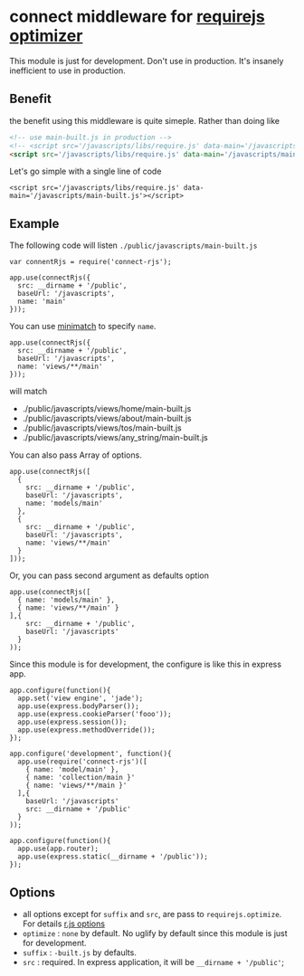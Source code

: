 # connect middleware for [requirejs optimizer](https://github.com/jrburke/r.js)

This module is just for development. Don't use in production. It's insanely inefficient to use in production.

## Benefit

the benefit using this middleware is quite simeple. Rather than doing like

```html
<!-- use main-built.js in production -->
<!-- <script src='/javascripts/libs/require.js' data-main='/javascripts/main-built.js'></script> -->
<script src='/javascripts/libs/require.js' data-main='/javascripts/main.js'></script>
```

Let's go simple with a single line of code

`<script src='/javascripts/libs/require.js' data-main='/javascripts/main-built.js'></script>`

## Example

The following code will listen `./public/javascripts/main-built.js`

    var connentRjs = require('connect-rjs');

    app.use(connectRjs({
      src: __dirname + '/public',
      baseUrl: '/javascripts',
      name: 'main'
    }));

You can use [minimatch](https://github.com/isaacs/minimatch) to specify `name`.

    app.use(connectRjs({
      src: __dirname + '/public',
      baseUrl: '/javascripts',
      name: 'views/**/main'
    }));

will match

* ./public/javascripts/views/home/main-built.js
* ./public/javascripts/views/about/main-built.js
* ./public/javascripts/views/tos/main-built.js
* ./public/javascripts/views/any_string/main-built.js

You can also pass Array of options.

    app.use(connectRjs([
      {
        src: __dirname + '/public',
        baseUrl: '/javascripts',
        name: 'models/main'
      },
      {
        src: __dirname + '/public',
        baseUrl: '/javascripts',
        name: 'views/**/main'
      }
    ]));

Or, you can pass second argument as defaults option

    app.use(connectRjs([
      { name: 'models/main' },
      { name: 'views/**/main' }
    ],{
        src: __dirname + '/public',
        baseUrl: '/javascripts'
      }
    ));

Since this module is for development, the configure is like this in express app.

    app.configure(function(){
      app.set('view engine', 'jade');
      app.use(express.bodyParser());
      app.use(express.cookieParser('fooo'));
      app.use(express.session());
      app.use(express.methodOverride());
    });
    
    app.configure('development', function(){
      app.use(require('connect-rjs')([
        { name: 'model/main' },
        { name: 'collection/main }'
        { name: 'views/**/main }'
      ],{
        baseUrl: '/javascripts'
        src: __dirname + '/public'
      }
    ));
    
    app.configure(function(){
      app.use(app.router);
      app.use(express.static(__dirname + '/public'));
    });

## Options

*  all options except for `suffix` and `src`, are pass to `requirejs.optimize`. For details [r.js options](https://github.com/jrburke/r.js/blob/master/build/example.build.js)
* `optimize` : `none` by default. No uglify by default since this module is just for development.
* `suffix` : `-built.js` by defaults.
* `src` : required. In express application, it will be `__dirname + '/public'`;




